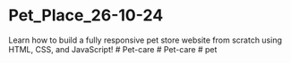 # Pet_Place_26-10-24
Learn how to build a fully responsive pet store website from scratch using HTML, CSS, and JavaScript!
#   P e t - c a r e  
 #   P e t - c a r e  
 #   p e t  
 